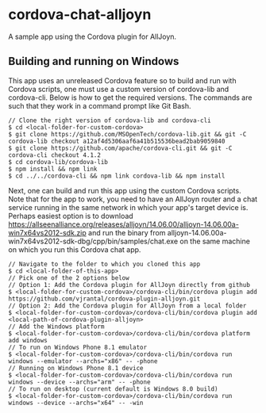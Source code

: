 cordova-chat-alljoyn
====================

A sample app using the Cordova plugin for AllJoyn.

Building and running on Windows
-------------------------------
This app uses an unreleased Cordova feature so to build and run with Cordova
scripts, one must use a custom version of cordova-lib and cordova-cli. Below
is how to get the required versions. The commands are such that they work in
a command prompt like Git Bash.

```
// Clone the right version of cordova-lib and cordova-cli
$ cd <local-folder-for-custom-cordova>
$ git clone https://github.com/MSOpenTech/cordova-lib.git && git -C cordova-lib checkout a12af4d5306aaf6a41b515536bead2bab9059840
$ git clone https://github.com/apache/cordova-cli.git && git -C cordova-cli checkout 4.1.2
$ cd cordova-lib/cordova-lib
$ npm install && npm link
$ cd ../../cordova-cli && npm link cordova-lib && npm install
```

Next, one can build and run this app using the custom Cordova scripts.
Note that for the app to work, you need to have an AllJoyn router and a chat
service running in the same network in which your app's target device is.
Perhaps easiest option is to download https://allseenalliance.org/releases/alljoyn/14.06.00/alljoyn-14.06.00a-win7x64vs2012-sdk.zip
and run the binary from alljoyn-14.06.00a-win7x64vs2012-sdk-dbg/cpp/bin/samples/chat.exe on
the same machine on which you run this Cordova chat app.

```
// Navigate to the folder to which you cloned this app
$ cd <local-folder-of-this-app>
// Pick one of the 2 options below
// Option 1: Add the Cordova plugin for AllJoyn directly from github
$ <local-folder-for-custom-cordova>/cordova-cli/bin/cordova plugin add https://github.com/vjrantal/cordova-plugin-alljoyn.git
// Option 2: Add the Cordova plugin for AllJoyn from a local folder
$ <local-folder-for-custom-cordova>/cordova-cli/bin/cordova plugin add <local-path-of-cordova-plugin-alljoyn>
// Add the Windows platform
$ <local-folder-for-custom-cordova>/cordova-cli/bin/cordova platform add windows
// To run on Windows Phone 8.1 emulator
$ <local-folder-for-custom-cordova>/cordova-cli/bin/cordova run windows --emulator --archs="x86" -- -phone
// Running on Windows Phone 8.1 device
$ <local-folder-for-custom-cordova>/cordova-cli/bin/cordova run windows --device --archs="arm" -- -phone
// To run on desktop (current default is Windows 8.0 build)
$ <local-folder-for-custom-cordova>/cordova-cli/bin/cordova run windows --device --archs="x64" -- -win
```
